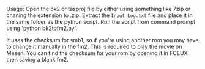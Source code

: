 Usage: Open the bk2 or tasproj file by either using something like 7zip or chaning the extension to .zip. Extract the `Input Log.txt` file and place it in the same folder as the python script. Run the script from command prompt using 'python bk2tofm2.py'.

It uses the checksum for smb1, so if you're using another rom you may have to change it manually in the fm2. This is required to play the movie on Mesen. You can find the checksum for your rom by opening it in FCEUX then saving a blank fm2. 

